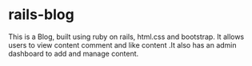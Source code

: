 # rails-blog
This is a Blog, built using ruby on rails, html.css and bootstrap. It allows users to view content comment and like content .It also has an admin dashboard to add and manage content.
